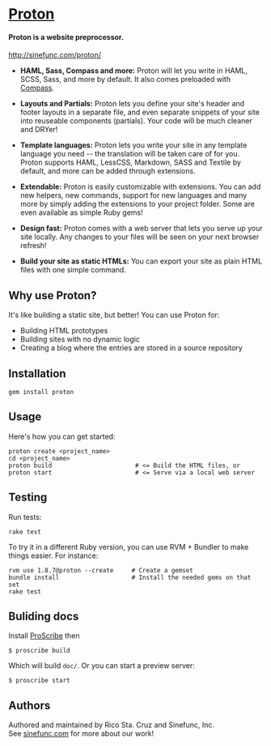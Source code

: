 # [Proton](http://sinefunc.com/proton?)
#### Proton is a website preprocessor.

http://sinefunc.com/proton/

 - __HAML, Sass, Compass and more:__ Proton will let you write in HAML, SCSS,
   Sass, and more by default. It also comes preloaded with 
   [Compass](http://compass-style.org).

 - __Layouts and Partials:__ Proton lets you define your site's header and footer
   layouts in a separate file, and even separate snippets of your site
   into reuseable components (partials). Your code will be much cleaner and
   DRYer!

 - __Template languages:__ Proton lets you write your site in any template
   language you need -- the translation will be taken care of for you.
   Proton supports HAML, LessCSS, Markdown, SASS and Textile by default, and
   more can be added through extensions.

 - __Extendable:__ Proton is easily customizable with extensions. You can add
   new helpers, new commands, support for new languages and many more by
   simply adding the extensions to your project folder. Some are even
   available as simple Ruby gems!

 - __Design fast:__ Proton comes with a web server that lets you serve up
   your site locally. Any changes to your files will be seen on your next
   browser refresh!

 - __Build your site as static HTMLs:__ You can export your site as plain
   HTML files with one simple command.

Why use Proton?
---------------

It's like building a static site, but better! You can use Proton for:

 - Building HTML prototypes
 - Building sites with no dynamic logic
 - Creating a blog where the entries are stored in a source repository

Installation
------------

    gem install proton

Usage
-----

Here's how you can get started:

    proton create <project_name>
    cd <project_name>
    proton build                       # <= Build the HTML files, or
    proton start                       # <= Serve via a local web server

Testing
-------

Run tests:

    rake test

To try it in a different Ruby version, you can use RVM + Bundler to make 
things easier. For instance:

    rvm use 1.8.7@proton --create     # Create a gemset
    bundle install                    # Install the needed gems on that set
    rake test

Buliding docs
-------------

Install [ProScribe](http://github.com/rstacruz/proscribe) then

    $ proscribe build

Which will build `doc/`. Or you can start a preview server:

    $ proscribe start

Authors
-------

Authored and maintained by Rico Sta. Cruz and Sinefunc, Inc.  
See [sinefunc.com](http://sinefunc.com) for more about our work!
